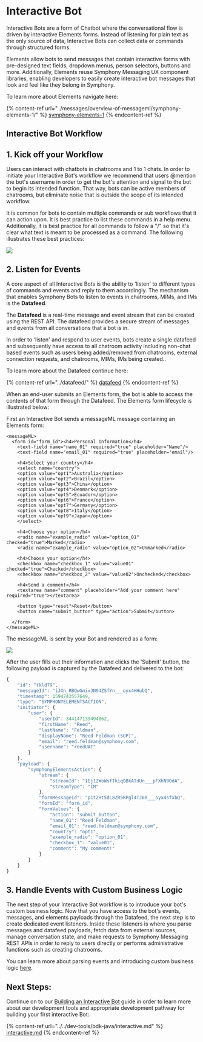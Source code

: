 # Interactive Bot

Interactive Bots are a form of Chatbot where the conversational flow is driven by interactive Elements forms. Instead of listening for plain text as the only source of data, Interactive Bots can collect data or commands through structured forms.

Elements allow bots to send messages that contain interactive forms with pre-designed text fields, dropdown menus, person selectors, buttons and more. Additionally, Elements reuse Symphony Messaging UX component libraries, enabling developers to easily create interactive bot messages that look and feel like they belong in Symphony.

To learn more about Elements navigate here:

{% content-ref url="../messages/overview-of-messageml/symphony-elements-1/" %}
[symphony-elements-1](../messages/overview-of-messageml/symphony-elements-1/)
{% endcontent-ref %}

## Interactive Bot Workflow

## 1.  Kick off your Workflow

Users can interact with chatbots in chatrooms and 1 to 1 chats. In order to initiate your Interactive Bot's workflow we recommend that users @mention the bot's username in order to get the bot's attention and signal to the bot to begin its intended function. That way, bots can be active members of chatrooms, but eliminate noise that is outside the scope of its intended workflow.

It is common for bots to contain multiple commands or sub workflows that it can action upon. It is best practice to list these commands in a help menu. Additionally, it is best practice for all commands to follow a "/" so that it's clear what text is meant to be processed as a command. The following illustrates these best practices:

![](<../../.gitbook/assets/Screen Shot 2020-07-09 at 2.31.12 PM.png>)

## 2. Listen for Events

A core aspect of all Interactive Bots is the ability to 'listen' to different types of commands and events and reply to them accordingly. The mechanism that enables Symphony Bots to listen to events in chatrooms, MIMs, and IMs is the **Datafeed**.

The **Datafeed** is a real-time message and event stream that can be created using the REST API. The datafeed provides a secure stream of messages and events from all conversations that a bot is in.

In order to 'listen' and respond to user events, bots create a single datafeed and subsequently have access to all chatroom activity including non-chat based events such as users being added/removed from chatrooms, external connection requests, and chatrooms, MIMs, IMs being created..

To learn more about the Datafeed continue here:

{% content-ref url="../datafeed/" %}
[datafeed](../datafeed/)
{% endcontent-ref %}

When an end-user submits an Elements form, the bot is able to access the contents of that form through the Datafeed. The Elements form lifecycle is illustrated below:

First an Interactive Bot sends a messageML message containing an Elements form:

```markup
<messageML>
  <form id="form_id"><h4>Personal Information</h4>
    <text-field name="name_01" required="true" placeholder="Name"/>
    <text-field name="email_01" required="true" placeholder="email"/>

    <h4>Select your country</h4>
    <select name="country">
    <option value="opt1">Australia</option>
    <option value="opt2">Brazil</option>
    <option value="opt3">China</option>
    <option value="opt4">Denmark</option>
    <option value="opt5">Ecuador</option>
    <option value="opt6">France</option>
    <option value="opt7">Germany</option>
    <option value="opt8">Italy</option>
    <option value="opt9">Japan</option>
    </select>

    <h4>Choose your option</h4>            
    <radio name="example_radio" value="option_01" checked="true">Marked</radio>
    <radio name="example_radio" value="option_02">Unmarked</radio>

    <h4>Choose your option</h4>
    <checkbox name="checkbox_1" value="value01" checked="true">Checked</checkbox>
    <checkbox name="checkbox_2" value="value02">Unchecked</checkbox>

    <h4>Send a comment</h4>
    <textarea name="comment" placeholder="Add your comment here" required="true"></textarea>

    <button type="reset">Reset</button>
    <button name="submit_button" type="action">Submit</button>

  </form>
</messageML>
```

The messageML is sent by your Bot and rendered as a form:[  \
](https://app.gitbook.com/@symphony-1/s/symphony-developers-documentation/building-bots-on-symphony/datafeed)

![](<../../.gitbook/assets/Screen Shot 2020-07-14 at 12.18.49 PM.png>)

After the user fills out their information and clicks the 'Submit' button, the following payload is captured by the Datafeed and delivered to the bot:

```javascript
{
    "id": "tkld79",
    "messageId": "iJXn_RBQwGmixJN94ZSfYn___oyx4HHubQ",
    "timestamp": 1594743557649,
    "type": "SYMPHONYELEMENTSACTION",
    "initiator": {
        "user": {
            "userId": 344147139494862,
            "firstName": "Reed",
            "lastName": "Feldman",
            "displayName": "Reed Feldman (SUP)",
            "email": "reed.feldman@symphony.com",
            "username": "reedUAT"
        }
    },
    "payload": {
        "symphonyElementsAction": {
            "stream": {
                "streamId": "IEj12WoWsfTkiqOBkATdUn___pFXhN9OdA",
                "streamType": "IM"
            },
            "formMessageId": "p1tZHt5dL8ZR5RPgl4TJ6X___oyx4sfxbQ",
            "formId": "form_id",
            "formValues": {
                "action": "submit_button",
                "name_01": "Reed Feldman",
                "email_01": "reed.feldman@symphony.com",
                "country": "opt1",
                "example_radio": "option_01",
                "checkbox_1": "value01",
                "comment": "My comment!"
            }
        }
    }
}
```

## 3.  Handle Events with Custom Business Logic

The next step of your Interactive Bot workflow is to introduce your bot's custom business logic. Now that you have access to the bot's events, messages, and elements payloads through the Datafeed, the next step is to create dedicated event listeners. Inside these listeners is where you parse messages and datafeed payloads, fetch data from external sources, manage conversation state, and make requests to Symphony Messaging REST APIs in order to reply to users directly or performs administrative functions such as creating chatrooms.

You can learn more about parsing events and introducing custom business logic [here](../datafeed/#handling-events).

## Next Steps:

Continue on to our [Building an Interactive Bot](../../dev-tools/bdk-java/interactive.md) guide in order to learn more about our development tools and appropriate development pathway for building your first interactive Bot:

{% content-ref url="../../dev-tools/bdk-java/interactive.md" %}
[interactive.md](../../dev-tools/bdk-java/interactive.md)
{% endcontent-ref %}

